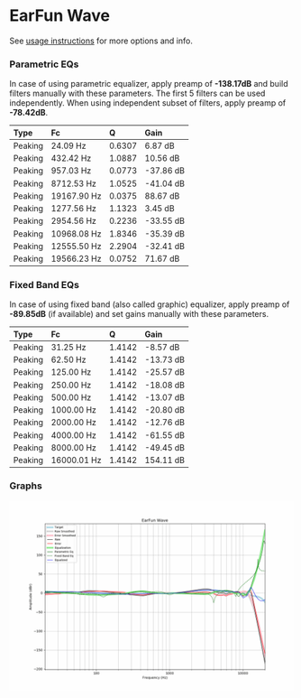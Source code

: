 # EarFun Wave
See [usage instructions](https://github.com/jaakkopasanen/AutoEq#usage) for more options and info.

### Parametric EQs
In case of using parametric equalizer, apply preamp of **-138.17dB** and build filters manually
with these parameters. The first 5 filters can be used independently.
When using independent subset of filters, apply preamp of **-78.42dB**.

| Type    | Fc          |      Q | Gain      |
|:--------|:------------|:-------|:----------|
| Peaking | 24.09 Hz    | 0.6307 | 6.87 dB   |
| Peaking | 432.42 Hz   | 1.0887 | 10.56 dB  |
| Peaking | 957.03 Hz   | 0.0773 | -37.86 dB |
| Peaking | 8712.53 Hz  | 1.0525 | -41.04 dB |
| Peaking | 19167.90 Hz | 0.0375 | 88.67 dB  |
| Peaking | 1277.56 Hz  | 1.1323 | 3.45 dB   |
| Peaking | 2954.56 Hz  | 0.2236 | -33.55 dB |
| Peaking | 10968.08 Hz | 1.8346 | -35.39 dB |
| Peaking | 12555.50 Hz | 2.2904 | -32.41 dB |
| Peaking | 19566.23 Hz | 0.0752 | 71.67 dB  |

### Fixed Band EQs
In case of using fixed band (also called graphic) equalizer, apply preamp of **-89.85dB**
(if available) and set gains manually with these parameters.

| Type    | Fc          |      Q | Gain      |
|:--------|:------------|:-------|:----------|
| Peaking | 31.25 Hz    | 1.4142 | -8.57 dB  |
| Peaking | 62.50 Hz    | 1.4142 | -13.73 dB |
| Peaking | 125.00 Hz   | 1.4142 | -25.57 dB |
| Peaking | 250.00 Hz   | 1.4142 | -18.08 dB |
| Peaking | 500.00 Hz   | 1.4142 | -13.07 dB |
| Peaking | 1000.00 Hz  | 1.4142 | -20.80 dB |
| Peaking | 2000.00 Hz  | 1.4142 | -12.76 dB |
| Peaking | 4000.00 Hz  | 1.4142 | -61.55 dB |
| Peaking | 8000.00 Hz  | 1.4142 | -49.45 dB |
| Peaking | 16000.01 Hz | 1.4142 | 154.11 dB |

### Graphs
![](./EarFun%20Wave.png)
